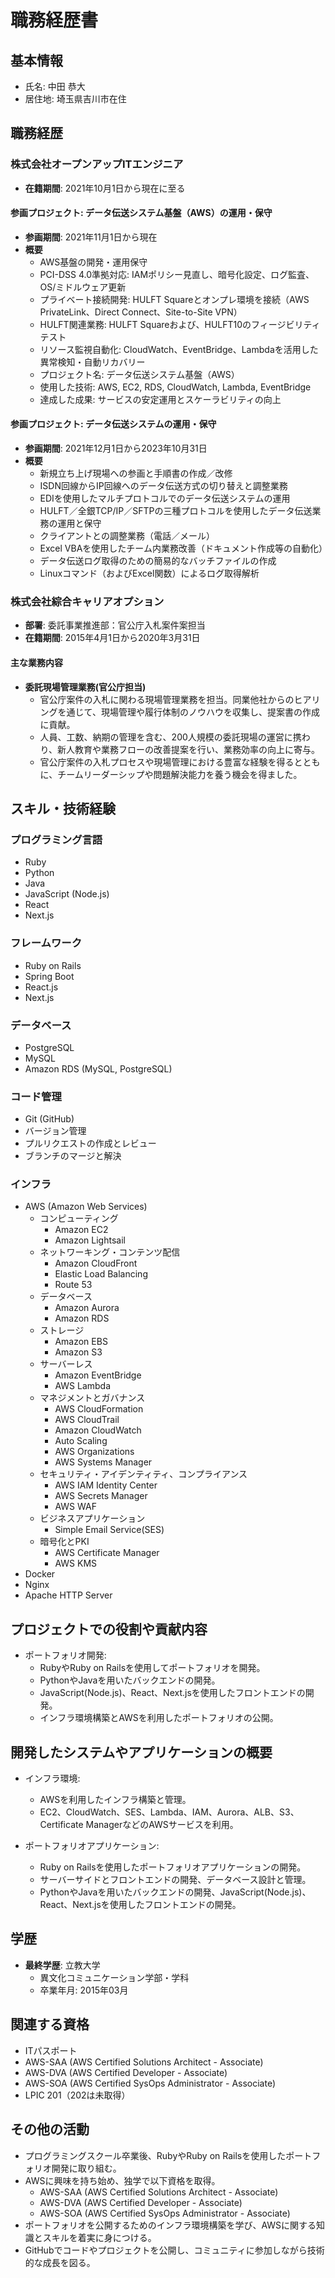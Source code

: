 # 職務経歴書

## 基本情報
- 氏名: 中田 恭大
- 居住地: 埼玉県吉川市在住

## 職務経歴
### 株式会社オープンアップITエンジニア
- **在籍期間**: 2021年10月1日から現在に至る

#### 参画プロジェクト: データ伝送システム基盤（AWS）の運用・保守
- **参画期間**: 2021年11月1日から現在
- **概要**
  - AWS基盤の開発・運用保守
  - PCI-DSS 4.0準拠対応: IAMポリシー見直し、暗号化設定、ログ監査、OS/ミドルウェア更新
  - プライベート接続開発: HULFT Squareとオンプレ環境を接続（AWS PrivateLink、Direct Connect、Site-to-Site VPN）
  - HULFT関連業務: HULFT Squareおよび、HULFT10のフィージビリティテスト
  - リソース監視自動化: CloudWatch、EventBridge、Lambdaを活用した異常検知・自動リカバリー
  - プロジェクト名: データ伝送システム基盤（AWS）
  - 使用した技術: AWS, EC2, RDS, CloudWatch, Lambda, EventBridge
  - 達成した成果: サービスの安定運用とスケーラビリティの向上

#### 参画プロジェクト: データ伝送システムの運用・保守
- **参画期間**: 2021年12月1日から2023年10月31日
- **概要**
  - 新規立ち上げ現場への参画と手順書の作成／改修
  - ISDN回線からIP回線へのデータ伝送方式の切り替えと調整業務
  - EDIを使用したマルチプロトコルでのデータ伝送システムの運用
  - HULFT／全銀TCP/IP／SFTPの三種プロトコルを使用したデータ伝送業務の運用と保守
  - クライアントとの調整業務（電話／メール）
  - Excel VBAを使用したチーム内業務改善（ドキュメント作成等の自動化）
  - データ伝送ログ取得のための簡易的なバッチファイルの作成
  - Linuxコマンド（およびExcel関数）によるログ取得解析

### 株式会社綜合キャリアオプション
- **部署**: 委託事業推進部：官公庁入札案件案担当
- **在籍期間**: 2015年4月1日から2020年3月31日

#### 主な業務内容
- **委託現場管理業務(官公庁担当)**
  - 官公庁案件の入札に関わる現場管理業務を担当。同業他社からのヒアリングを通じて、現場管理や履行体制のノウハウを収集し、提案書の作成に貢献。
  - 人員、工数、納期の管理を含む、200人規模の委託現場の運営に携わり、新人教育や業務フローの改善提案を行い、業務効率の向上に寄与。
  - 官公庁案件の入札プロセスや現場管理における豊富な経験を得るとともに、チームリーダーシップや問題解決能力を養う機会を得ました。

## スキル・技術経験

### プログラミング言語
- Ruby
- Python
- Java
- JavaScript (Node.js)
- React
- Next.js

### フレームワーク
- Ruby on Rails
- Spring Boot
- React.js
- Next.js

### データベース
- PostgreSQL
- MySQL
- Amazon RDS (MySQL, PostgreSQL)

### コード管理
- Git (GitHub)
- バージョン管理
- プルリクエストの作成とレビュー
- ブランチのマージと解決

### インフラ
- AWS (Amazon Web Services)
  - コンピューティング
    - Amazon EC2
    - Amazon Lightsail
  - ネットワーキング・コンテンツ配信
    - Amazon CloudFront
    - Elastic Load Balancing
    - Route 53
  - データベース
    - Amazon Aurora
    - Amazon RDS
  - ストレージ
    - Amazon EBS
    - Amazon S3
  - サーバーレス
    - Amazon EventBridge
    - AWS Lambda
  - マネジメントとガバナンス
    - AWS CloudFormation
    - AWS CloudTrail
    - Amazon CloudWatch
    - Auto Scaling
    - AWS Organizations
    - AWS Systems Manager
  - セキュリティ・アイデンティティ、コンプライアンス
    - AWS IAM Identity Center
    - AWS Secrets Manager
    - AWS WAF
  - ビジネスアプリケーション
    - Simple Email Service(SES)
  - 暗号化とPKI
    - AWS Certificate Manager
    - AWS KMS
- Docker
- Nginx
- Apache HTTP Server


## プロジェクトでの役割や貢献内容

- ポートフォリオ開発:
  - RubyやRuby on Railsを使用してポートフォリオを開発。
  - PythonやJavaを用いたバックエンドの開発。
  - JavaScript(Node.js)、React、Next.jsを使用したフロントエンドの開発。
  - インフラ環境構築とAWSを利用したポートフォリオの公開。

## 開発したシステムやアプリケーションの概要

- インフラ環境:
  - AWSを利用したインフラ構築と管理。
  - EC2、CloudWatch、SES、Lambda、IAM、Aurora、ALB、S3、Certificate ManagerなどのAWSサービスを利用。

- ポートフォリオアプリケーション:
  - Ruby on Railsを使用したポートフォリオアプリケーションの開発。
  - サーバーサイドとフロントエンドの開発、データベース設計と管理。
  - PythonやJavaを用いたバックエンドの開発、JavaScript(Node.js)、React、Next.jsを使用したフロントエンドの開発。

## 学歴
- **最終学歴**: 立教大学
  - 異文化コミュニケーション学部・学科
  - 卒業年月: 2015年03月

## 関連する資格
- ITパスポート
- AWS-SAA (AWS Certified Solutions Architect - Associate)
- AWS-DVA (AWS Certified Developer - Associate)
- AWS-SOA (AWS Certified SysOps Administrator - Associate)
- LPIC 201（202は未取得）

## その他の活動

- プログラミングスクール卒業後、RubyやRuby on Railsを使用したポートフォリオ開発に取り組む。
- AWSに興味を持ち始め、独学で以下資格を取得。
  - AWS-SAA (AWS Certified Solutions Architect - Associate)
  - AWS-DVA (AWS Certified Developer - Associate)
  - AWS-SOA (AWS Certified SysOps Administrator - Associate)
- ポートフォリオを公開するためのインフラ環境構築を学び、AWSに関する知識とスキルを着実に身につける。
- GitHubでコードやプロジェクトを公開し、コミュニティに参加しながら技術的な成長を図る。
